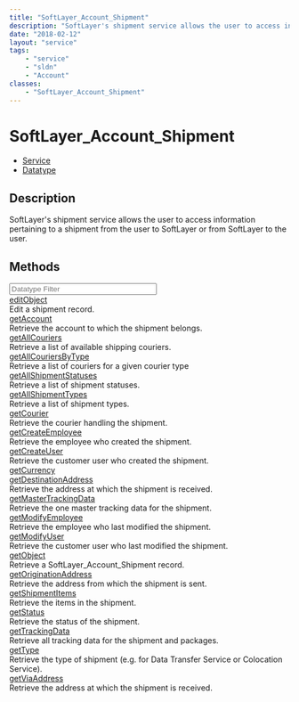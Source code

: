 ```yaml
---
title: "SoftLayer_Account_Shipment"
description: "SoftLayer's shipment service allows the user to access information pertaining to a shipment from the user to SoftLayer o... "
date: "2018-02-12"
layout: "service"
tags:
    - "service"
    - "sldn"
    - "Account"
classes:
    - "SoftLayer_Account_Shipment"
---
```

# SoftLayer_Account_Shipment
<div id='service-datatype'>
    <ul id='sldn-reference-tabs'>
    <li id='service'> <a href='/reference/services/SoftLayer_Account_Shipment' >Service</a></li>    <li id='datatype'> <a href='/reference/datatypes/SoftLayer_Account_Shipment' >Datatype</a></li>
    </ul>
</div>

## Description
SoftLayer's shipment service allows the user to access information pertaining to a shipment from the user to SoftLayer or from SoftLayer to the user. 



        
<div id="properties" class="content">
    <h2>Methods</h2>
    <div class="view-filters">
        <div class="clearfix">
            <div class="search-input-box">
                <input placeholder="Datatype Filter" onkeyup="titleSearch(inputId='edit-combine', divId='method-div', elementClass='method-row')" 
                    type="text" id="edit-combine" value="" size="30" maxlength="128" class="form-text">
            </div>
        </div>
    </div>
    <div id="method-div">
            <div class="method-row">
                        <span class='view-field-title'><a href='/reference/services/SoftLayer_Account_Shipment/editObject'> editObject</a> </span>
            <div class='views-field-body'>Edit a shipment record.</div>
        </div>
            <div class="method-row">
                        <span class='view-field-title'><a href='/reference/services/SoftLayer_Account_Shipment/getAccount'> getAccount</a> </span>
            <div class='views-field-body'>Retrieve the account to which the shipment belongs.</div>
        </div>
            <div class="method-row">
                        <span class='view-field-title'><a href='/reference/services/SoftLayer_Account_Shipment/getAllCouriers'> getAllCouriers</a> </span>
            <div class='views-field-body'>Retrieve a list of available shipping couriers.</div>
        </div>
            <div class="method-row">
                        <span class='view-field-title'><a href='/reference/services/SoftLayer_Account_Shipment/getAllCouriersByType'> getAllCouriersByType</a> </span>
            <div class='views-field-body'>Retrieve a list of couriers for a given courier type</div>
        </div>
            <div class="method-row">
                        <span class='view-field-title'><a href='/reference/services/SoftLayer_Account_Shipment/getAllShipmentStatuses'> getAllShipmentStatuses</a> </span>
            <div class='views-field-body'>Retrieve a list of shipment statuses.</div>
        </div>
            <div class="method-row">
                        <span class='view-field-title'><a href='/reference/services/SoftLayer_Account_Shipment/getAllShipmentTypes'> getAllShipmentTypes</a> </span>
            <div class='views-field-body'>Retrieve a list of shipment types.</div>
        </div>
            <div class="method-row">
                        <span class='view-field-title'><a href='/reference/services/SoftLayer_Account_Shipment/getCourier'> getCourier</a> </span>
            <div class='views-field-body'>Retrieve the courier handling the shipment.</div>
        </div>
            <div class="method-row">
                        <span class='view-field-title'><a href='/reference/services/SoftLayer_Account_Shipment/getCreateEmployee'> getCreateEmployee</a> </span>
            <div class='views-field-body'>Retrieve the employee who created the shipment.</div>
        </div>
            <div class="method-row">
                        <span class='view-field-title'><a href='/reference/services/SoftLayer_Account_Shipment/getCreateUser'> getCreateUser</a> </span>
            <div class='views-field-body'>Retrieve the customer user who created the shipment.</div>
        </div>
            <div class="method-row">
                        <span class='view-field-title'><a href='/reference/services/SoftLayer_Account_Shipment/getCurrency'> getCurrency</a> </span>
            <div class='views-field-body'></div>
        </div>
            <div class="method-row">
                        <span class='view-field-title'><a href='/reference/services/SoftLayer_Account_Shipment/getDestinationAddress'> getDestinationAddress</a> </span>
            <div class='views-field-body'>Retrieve the address at which the shipment is received.</div>
        </div>
            <div class="method-row">
                        <span class='view-field-title'><a href='/reference/services/SoftLayer_Account_Shipment/getMasterTrackingData'> getMasterTrackingData</a> </span>
            <div class='views-field-body'>Retrieve the one master tracking data for the shipment.</div>
        </div>
            <div class="method-row">
                        <span class='view-field-title'><a href='/reference/services/SoftLayer_Account_Shipment/getModifyEmployee'> getModifyEmployee</a> </span>
            <div class='views-field-body'>Retrieve the employee who last modified the shipment.</div>
        </div>
            <div class="method-row">
                        <span class='view-field-title'><a href='/reference/services/SoftLayer_Account_Shipment/getModifyUser'> getModifyUser</a> </span>
            <div class='views-field-body'>Retrieve the customer user who last modified the shipment.</div>
        </div>
            <div class="method-row">
                        <span class='view-field-title'><a href='/reference/services/SoftLayer_Account_Shipment/getObject'> getObject</a> </span>
            <div class='views-field-body'>Retrieve a SoftLayer_Account_Shipment record.</div>
        </div>
            <div class="method-row">
                        <span class='view-field-title'><a href='/reference/services/SoftLayer_Account_Shipment/getOriginationAddress'> getOriginationAddress</a> </span>
            <div class='views-field-body'>Retrieve the address from which the shipment is sent.</div>
        </div>
            <div class="method-row">
                        <span class='view-field-title'><a href='/reference/services/SoftLayer_Account_Shipment/getShipmentItems'> getShipmentItems</a> </span>
            <div class='views-field-body'>Retrieve the items in the shipment.</div>
        </div>
            <div class="method-row">
                        <span class='view-field-title'><a href='/reference/services/SoftLayer_Account_Shipment/getStatus'> getStatus</a> </span>
            <div class='views-field-body'>Retrieve the status of the shipment.</div>
        </div>
            <div class="method-row">
                        <span class='view-field-title'><a href='/reference/services/SoftLayer_Account_Shipment/getTrackingData'> getTrackingData</a> </span>
            <div class='views-field-body'>Retrieve all tracking data for the shipment and packages.</div>
        </div>
            <div class="method-row">
                        <span class='view-field-title'><a href='/reference/services/SoftLayer_Account_Shipment/getType'> getType</a> </span>
            <div class='views-field-body'>Retrieve the type of shipment (e.g. for Data Transfer Service or Colocation Service).</div>
        </div>
            <div class="method-row">
                        <span class='view-field-title'><a href='/reference/services/SoftLayer_Account_Shipment/getViaAddress'> getViaAddress</a> </span>
            <div class='views-field-body'>Retrieve the address at which the shipment is received.</div>
        </div>
        </div>
</div>

